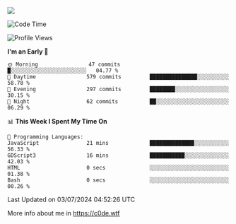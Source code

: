 <a href="https://wakatime.com"><img src="https://wakatime.com/share/@c0dezin/b7f18a7c-ab3a-40b8-8bc7-b1b7bf71f1d6.svg" /></a>

<!--START_SECTION:waka-->
![Code Time](http://img.shields.io/badge/Code%20Time-47%20hrs%2046%20mins-blue)

![Profile Views](http://img.shields.io/badge/Profile%20Views-1-blue)

**I'm an Early 🐤** 

```text
🌞 Morning                47 commits          █░░░░░░░░░░░░░░░░░░░░░░░░   04.77 % 
🌆 Daytime                579 commits         ███████████████░░░░░░░░░░   58.78 % 
🌃 Evening                297 commits         ████████░░░░░░░░░░░░░░░░░   30.15 % 
🌙 Night                  62 commits          ██░░░░░░░░░░░░░░░░░░░░░░░   06.29 % 
```


📊 **This Week I Spent My Time On** 

```text
💬 Programming Languages: 
JavaScript               21 mins             ██████████████░░░░░░░░░░░   56.33 % 
GDScript3                16 mins             ███████████░░░░░░░░░░░░░░   42.03 % 
HTML                     0 secs              ░░░░░░░░░░░░░░░░░░░░░░░░░   01.38 % 
Bash                     0 secs              ░░░░░░░░░░░░░░░░░░░░░░░░░   00.26 % 
```


 Last Updated on 03/07/2024 04:52:26 UTC
<!--END_SECTION:waka-->

More info about me in https://c0de.wtf
